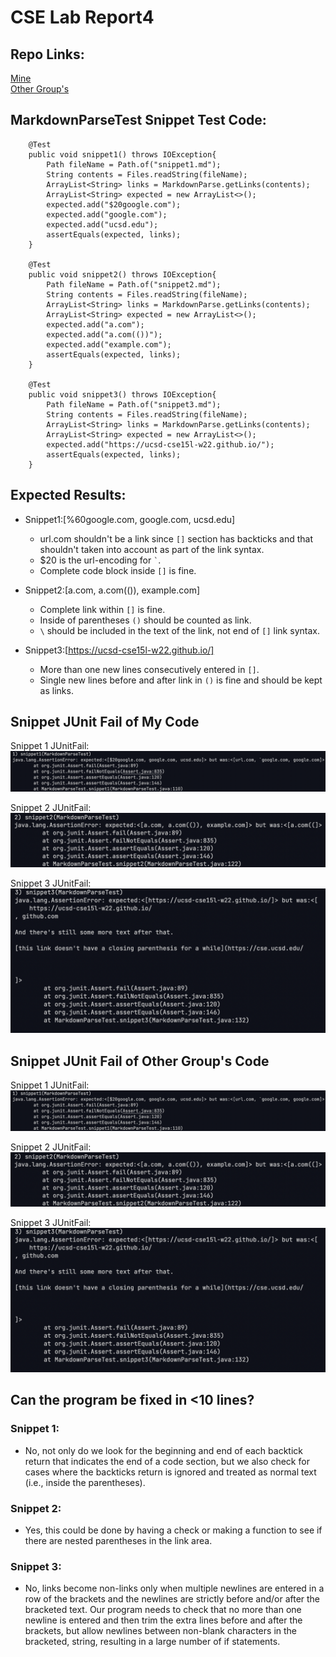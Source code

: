 # CSE Lab Report4

## Repo Links:  
[Mine](https://github.com/kdaeve/CSE15L-RoseateSpoonbill)  
[Other Group's](https://github.com/Shree-G/markdown-parse)  

## MarkdownParseTest Snippet Test Code:
```
    @Test
    public void snippet1() throws IOException{
        Path fileName = Path.of("snippet1.md");
	    String contents = Files.readString(fileName);
        ArrayList<String> links = MarkdownParse.getLinks(contents);
        ArrayList<String> expected = new ArrayList<>();
        expected.add("$20google.com");
        expected.add("google.com");
        expected.add("ucsd.edu");
        assertEquals(expected, links);
    }

    @Test
    public void snippet2() throws IOException{
        Path fileName = Path.of("snippet2.md");
	    String contents = Files.readString(fileName);
        ArrayList<String> links = MarkdownParse.getLinks(contents);
        ArrayList<String> expected = new ArrayList<>();
        expected.add("a.com");
        expected.add("a.com(())");
        expected.add("example.com");
        assertEquals(expected, links);
    }

    @Test
    public void snippet3() throws IOException{
        Path fileName = Path.of("snippet3.md");
	    String contents = Files.readString(fileName);
        ArrayList<String> links = MarkdownParse.getLinks(contents);
        ArrayList<String> expected = new ArrayList<>();
        expected.add("https://ucsd-cse15l-w22.github.io/");
        assertEquals(expected, links);
    }
```

## Expected Results:  
- Snippet1:[%60google.com, google.com, ucsd.edu]
    - url.com shouldn't be a link since ``[]`` section has backticks and that shouldn't taken into account as part of the link syntax.
    - $20 is the url-encoding for `` ` ``.
    - Complete code block inside ``[]`` is fine.

- Snippet2:[a.com, a.com(()), example.com]
    - Complete link within ``[]`` is fine.
    - Inside of parentheses ``()`` should be counted as link.
    - ``\`` should be included in the text of the link, not end of ``[]`` link syntax.

- Snippet3:[https://ucsd-cse15l-w22.github.io/]
    - More than one new lines consecutively entered in ``[]``.
    - Single new lines before and after link in ``()`` is fine and should be kept as links.
## Snippet JUnit Fail of My Code  
Snippet 1 JUnitFail:  
![Image](images/lab-report4/s1JunitFail.png)  

Snippet 2 JUnitFail: 
![Image](images/lab-report4/s2JunitFail.png) 

Snippet 3 JUnitFail: 
![Image](images/lab-report4/s3JunitFail.png) 

## Snippet JUnit Fail of Other Group's Code  
Snippet 1 JUnitFail:  
![Image](images/lab-report4/Os1JunitFail.png)  

Snippet 2 JUnitFail: 
![Image](images/lab-report4/Os2JunitFail.png) 

Snippet 3 JUnitFail: 
![Image](images/lab-report4/Os3JunitFail.png) 

## Can the program be fixed in <10 lines?  
### Snippet 1:
- No, not only do we look for the beginning and end of each backtick return that indicates the end of a code section, but we also check for cases where the backticks return is ignored and treated as normal text (i.e., inside the parentheses).
### Snippet 2:
- Yes, this could be done by having a check or making a function to see if there are nested parentheses in the link area.
### Snippet 3:
- No, links become non-links only when multiple newlines are entered in a row of the brackets and the newlines are strictly before and/or after the bracketed text. Our program needs to check that no more than one newline is entered and then trim the extra lines before and after the brackets, but allow newlines between non-blank characters in the bracketed, string, resulting in a large number of if statements.